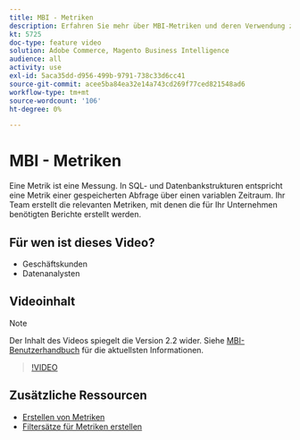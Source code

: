 ```yaml
---
title: MBI - Metriken
description: Erfahren Sie mehr über MBI-Metriken und deren Verwendung zur Erstellung von Berichten.
kt: 5725
doc-type: feature video
solution: Adobe Commerce, Magento Business Intelligence
audience: all
activity: use
exl-id: 5aca35dd-d956-499b-9791-738c33d6cc41
source-git-commit: acee5ba84ea32e14a743cd269f77ced821548ad6
workflow-type: tm+mt
source-wordcount: '106'
ht-degree: 0%

---
```


# MBI - Metriken

Eine Metrik ist eine Messung. In SQL- und Datenbankstrukturen entspricht eine Metrik einer gespeicherten Abfrage über einen variablen Zeitraum. Ihr Team erstellt die relevanten Metriken, mit denen die für Ihr Unternehmen benötigten Berichte erstellt werden.

## Für wen ist dieses Video?

- Geschäftskunden
- Datenanalysten

## Videoinhalt

>[!NOTE]
>
>Der Inhalt des Videos spiegelt die Version 2.2 wider. Siehe [MBI-Benutzerhandbuch](https://docs.magento.com/mbi/) für die aktuellsten Informationen.

>[!VIDEO](https://video.tv.adobe.com/v/35980?quality=12&learn=on)

## Zusätzliche Ressourcen

- [Erstellen von Metriken](https://docs.magento.com/mbi/data-user/reports/ess-manage-data-metrics.html)
- [Filtersätze für Metriken erstellen](https://docs.magento.com/mbi/data-user/reports/ess-manage-data-filters.html)
